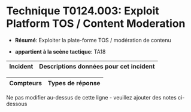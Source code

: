 # Technique T0124.003: Exploit Platform TOS / Content Moderation

* **Résumé**: Exploiter la plate-forme TOS / modération de contenu

* **appartient à la scène tactique**: TA18


|Incident |Descriptions données pour cet incident |
|-------- |-------------------- |



|Compteurs |Types de réponse |
|-------- |-------------- |


Ne pas modifier au-dessus de cette ligne - veuillez ajouter des notes ci-dessous